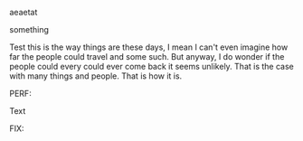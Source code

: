 
aeaetat

something


Test this is the way things are these days, I mean I can't even imagine how far 
the people could travel and some such. But anyway, I do wonder if the people 
could every could ever come back it seems unlikely. That is the case with many 
things and people. That is how it is.

PERF:

Text






FIX:





